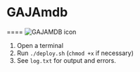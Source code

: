 # GAJAmdb
====
![GAJAMDB icon](http://png-3.findicons.com/files/icons/1261/sticker_system/256/movie.png)


1) Open a terminal
2) Run `./deploy.sh` (`chmod +x` if necessary)
3) See `log.txt` for output and errors.

